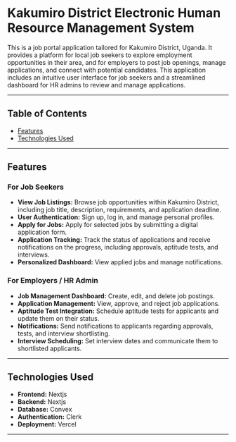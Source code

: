 # Kakumiro District Electronic Human Resource Management System

This is a job portal application tailored for Kakumiro District, Uganda. It provides a platform for local job seekers to explore employment opportunities in their area, and for employers to post job openings, manage applications, and connect with potential candidates. This application includes an intuitive user interface for job seekers and a streamlined dashboard for HR admins to review and manage applications.

---

## Table of Contents

- [Features](#features)
- [Technologies Used](#technologies-used)

---

## Features

### For Job Seekers
- **View Job Listings:** Browse job opportunities within Kakumiro District, including job title, description, requirements, and application deadline.
- **User Authentication:** Sign up, log in, and manage personal profiles.
- **Apply for Jobs:** Apply for selected jobs by submitting a digital application form.
- **Application Tracking:** Track the status of applications and receive notifications on the progress, including approvals, aptitude tests, and interviews.
- **Personalized Dashboard:** View applied jobs and manage notifications.

### For Employers / HR Admin
- **Job Management Dashboard:** Create, edit, and delete job postings.
- **Application Management:** View, approve, and reject job applications.
- **Aptitude Test Integration:** Schedule aptitude tests for applicants and update them on their status.
- **Notifications:** Send notifications to applicants regarding approvals, tests, and interview shortlisting.
- **Interview Scheduling:** Set interview dates and communicate them to shortlisted applicants.

---

## Technologies Used

- **Frontend:** Nextjs
- **Backend:** Nextjs
- **Database:** Convex
- **Authentication:** Clerk
- **Deployment:** Vercel

---


